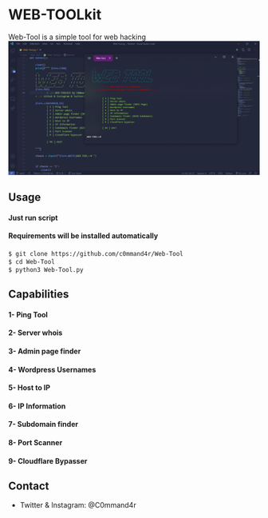 # WEB-TOOLkit
Web-Tool is a simple tool for web hacking
<img src="screenshot.png" alt="Screenshot" title="Web-Tool">

## Usage
#### Just run script
#### Requirements will be installed automatically
```
$ git clone https://github.com/c0mmand4r/Web-Tool
$ cd Web-Tool
$ python3 Web-Tool.py
```

## Capabilities
#### 1- Ping Tool
#### 2- Server whois
#### 3- Admin page finder
#### 4- Wordpress Usernames
#### 5- Host to IP
#### 6- IP Information
#### 7- Subdomain finder
#### 8- Port Scanner
#### 9- Cloudflare Bypasser

## Contact
- Twitter & Instagram: @C0mmand4r
